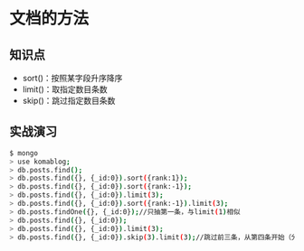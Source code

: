 文档的方法
=========

## 知识点
- sort()：按照某字段升序降序
- limit()：取指定数目条数
- skip()：跳过指定数目条数

## 实战演习
```bash
$ mongo
> use komablog;
> db.posts.find();
> db.posts.find({}, {_id:0}).sort({rank:1});
> db.posts.find({}, {_id:0}).sort({rank:-1});
> db.posts.find({}, {_id:0}).limit(3);
> db.posts.find({}, {_id:0}).sort({rank:-1}).limit(3);
> db.posts.findOne({}, {_id:0});//只抽第一条，与limit(1)相似
> db.posts.find({}, {_id:0});
> db.posts.find({}, {_id:0}).limit(3);
> db.posts.find({}, {_id:0}).skip(3).limit(3);//跳过前三条，从第四条开始（分页）
```